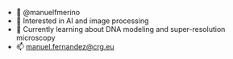 - 👋 @manuelfmerino
- 👀 Interested in AI and image processing
- 🌱 Currently learning about DNA modeling and super-resolution microscopy
- 📫 manuel.fernandez@crg.eu

<!---
manuelfmerino/manuelfmerino is a ✨ special ✨ repository because its `README.md` (this file) appears on your GitHub profile.
You can click the Preview link to take a look at your changes.
--->
